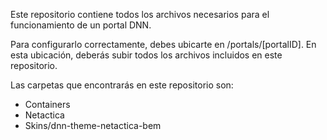 Este repositorio contiene todos los archivos necesarios para el funcionamiento de un portal DNN.

Para configurarlo correctamente, debes ubicarte en /portals/[portalID]. En esta ubicación, deberás subir todos los archivos incluidos en este repositorio.

Las carpetas que encontrarás en este repositorio son:

- Containers
- Netactica
- Skins/dnn-theme-netactica-bem
